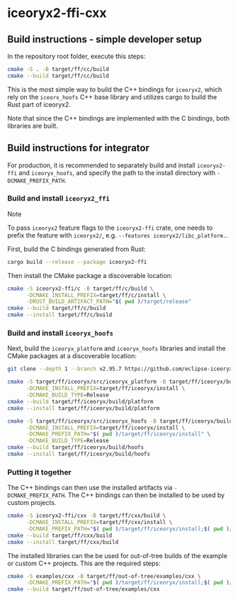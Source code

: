 # iceoryx2-ffi-cxx

## Build instructions - simple developer setup

In the repository root folder, execute this steps:

```bash
cmake -S . -B target/ff/cc/build
cmake --build target/ff/cc/build
```

This is the most simple way to build the C++ bindings for `iceoryx2`, which rely
on the `iceorx_hoofs` C++ base library and utilizes cargo to build the Rust part
of iceoryx2.

Note that since the C++ bindings are implemented with the C bindings, both
libraries are built.

## Build instructions for integrator

For production, it is recommended to separately build and install
`iceoryx2-ffi` and `iceoryx_hoofs`, and specify the path to the install
directory with `-DCMAKE_PREFIX_PATH`.

### Build and install `iceoryx2_ffi`

> [!NOTE]
> To pass `iceoryx2` feature flags to the `iceoryx2-ffi` crate, one needs to
> prefix the feature with `iceoryx2/`, e.g. `--features iceoryx2/libc_platform.`.

First, build the C bindings generated from Rust:

```bash
cargo build --release --package iceoryx2-ffi
```

Then install the CMake package a discoverable location:

```bash
cmake -S iceoryx2-ffi/c -B target/ff/c/build \
      -DCMAKE_INSTALL_PREFIX=target/ff/c/install \
      -DRUST_BUILD_ARTIFACT_PATH="$( pwd )/target/release"
cmake --build target/ff/c/build
cmake --install target/ff/c/build
```

### Build and install `iceoryx_hoofs`

Next, build the `iceoryx_platform` and `iceoryx_hoofs` libraries and install
the CMake packages at a discoverable location:

```bash
git clone --depth 1 --branch v2.95.7 https://github.com/eclipse-iceoryx/iceoryx.git target/ff/iceoryx/src

cmake -S target/ff/iceoryx/src/iceoryx_platform -B target/ff/iceoryx/build/platform \
      -DCMAKE_INSTALL_PREFIX=target/ff/iceoryx/install \
      -DCMAKE_BUILD_TYPE=Release
cmake --build target/ff/iceoryx/build/platform
cmake --install target/ff/iceoryx/build/platform

cmake -S target/ff/iceoryx/src/iceoryx_hoofs -B target/ff/iceoryx/build/hoofs \
      -DCMAKE_INSTALL_PREFIX=target/ff/iceoryx/install \
      -DCMAKE_PREFIX_PATH="$( pwd )/target/ff/iceoryx/install" \
      -DCMAKE_BUILD_TYPE=Release
cmake --build target/ff/iceoryx/build/hoofs
cmake --install target/ff/iceoryx/build/hoofs
```

### Putting it together

The C++ bindings can then use the installed artifacts via
`-DCMAKE_PREFIX_PATH`. The C++ bindings can then be installed to be used by
custom projects.

```bash
cmake -S iceoryx2-ffi/cxx -B target/ff/cxx/build \
      -DCMAKE_INSTALL_PREFIX=target/ff/cxx/install \
      -DCMAKE_PREFIX_PATH="$( pwd )/target/ff/iceoryx/install;$( pwd )/target/ff/c/install"
cmake --build target/ff/cxx/build
cmake --install target/ff/cxx/build
```

The installed libraries can the be used for out-of-tree builds of the example or
custom C++ projects. This are the required steps:

```bash
cmake -S examples/cxx -B target/ff/out-of-tree/examples/cxx \
      -DCMAKE_PREFIX_PATH="$( pwd )/target/ff/iceoryx/install;$( pwd )/target/ff/c/install;$( pwd )/target/ff/cxx/install"
cmake --build target/ff/out-of-tree/examples/cxx
```
